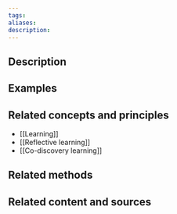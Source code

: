 ```yaml
---
tags: 
aliases: 
description:
---
```


## Description


## Examples 


## Related concepts and principles
- [[Learning]]
- [[Reflective learning]]
- [[Co-discovery learning]]

## Related methods


## Related content and sources
